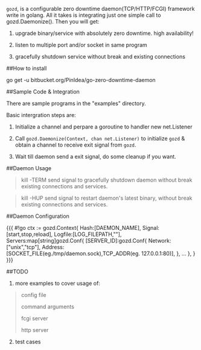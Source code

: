 `gozd`, is a configurable zero downtime daemon(TCP/HTTP/FCGI) framework write in golang. All it takes is integrating just one simple call to gozd.Daemonize(). Then you will get:

1. upgrade binary/service with absolutely zero downtime. high availability!

2. listen to multiple port and/or socket in same program

3. gracefully shutdown service without break and existing connections

##How to install

  go get -u bitbucket.org/PinIdea/go-zero-downtime-daemon

##Sample Code & Integration

There are sample programs in the "examples" directory.

Basic intergration steps are:

1. Initialize a channel and perpare a goroutine to handler new net.Listener 

2. Call `gozd.Daemonize(Context, chan net.Listener)` to initialize `gozd` & obtain a channel to receive exit signal from `gozd`.

3. Wait till daemon send a exit signal, do some cleanup if you want.

##Daemon Usage

> kill -TERM <pid>  send signal to gracefully shutdown daemon without break existing connections and services.

> kill -HUP <pid>  send signal to restart daemon's latest binary, without break existing connections and services.

##Daemon Configuration

{{{
#!go
    ctx  := gozd.Context{
      Hash:[DAEMON_NAME],
      Signal:[start,stop,reload],
      Logfile:[LOG_FILEPATH,""], 
      Servers:map[string]gozd.Conf{
        [SERVER_ID]:gozd.Conf{
          Network:["unix","tcp"],
          Address:[SOCKET_FILE(eg./tmp/daemon.sock),TCP_ADDR(eg. 127.0.0.1:80)],
        },
        ...
      },
    }
}}}
  
##TODO

1. more examples to cover usage of:

> config file
>
> command arguments
>
> fcgi server
>
> http server

2. test cases
